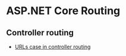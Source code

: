 # ASP.NET Core Routing

## Controller routing

- [URLs case in controller routing](./routing_controller_urls_case.md)
